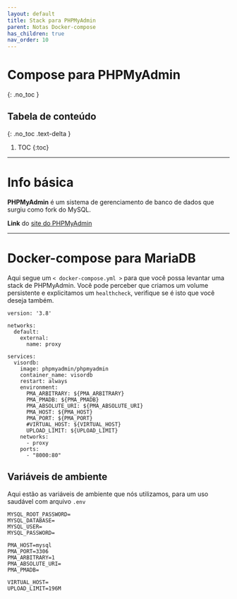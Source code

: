 ```yaml
---
layout: default
title: Stack para PHPMyAdmin
parent: Notas Docker-compose
has_children: true
nav_order: 10
---
```


# Compose para PHPMyAdmin
{: .no_toc }

## Tabela de conteúdo
{: .no_toc .text-delta }

1. TOC
{:toc}

---

# Info básica
**PHPMyAdmin** é um sistema de gerenciamento de banco de dados que surgiu como fork do MySQL.

**Link** do [site do PHPMyAdmin](https://www.phpmyadmin.net/)


---

# Docker-compose para MariaDB
Aqui segue um `< docker-compose.yml >` para que você possa levantar uma stack de PHPMyAdmin. Você pode perceber que criamos um volume persistente e explicitamos um `healthcheck`, verifique se é isto que você deseja também.

<div class="code-example" markdown="1">

```
version: '3.8'

networks:
  default:
    external:
      name: proxy

services:
  visordb:
    image: phpmyadmin/phpmyadmin
    container_name: visordb
    restart: always
    environment:
      PMA_ARBITRARY: ${PMA_ARBITRARY}
      PMA_PMADB: ${PMA_PMADB}
      PMA_ABSOLUTE_URI: ${PMA_ABSOLUTE_URI}
      PMA_HOST: ${PMA_HOST}
      PMA_PORT: ${PMA_PORT}
      #VIRTUAL_HOST: ${VIRTUAL_HOST}
      UPLOAD_LIMIT: ${UPLOAD_LIMIT}
    networks:
      - proxy
    ports:
      - "8000:80"
```

</div>

## Variáveis de ambiente
Aqui estão as variáveis de ambiente que nós utilizamos, para um uso saudável com arquivo `.env`

<div class="code-example" markdown="2">

```
MYSQL_ROOT_PASSWORD=
MYSQL_DATABASE=
MYSQL_USER=
MYSQL_PASSWORD=

PMA_HOST=mysql
PMA_PORT=3306
PMA_ARBITRARY=1
PMA_ABSOLUTE_URI=
PMA_PMADB=

VIRTUAL_HOST=
UPLOAD_LIMIT=196M
```

</div>